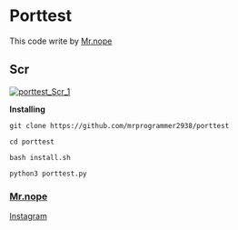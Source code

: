 # Porttest

This code write by [Mr.nope](https://github.com/mrprogrammer2938)

## Scr
[![porttest_Scr_1](https://user-images.githubusercontent.com/78996423/120723690-771fe300-c4e7-11eb-9005-ffbff5525fb5.jpeg)](https://github.com/mrprogrammer2938/porttest)

**Installing**
```
git clone https://github.com/mrprogrammer2938/porttest

cd porttest

bash install.sh

python3 porttest.py
```

### [Mr.nope](https://github.com/mrprogrammer2938)

[Instagram](https://instagram.com/programmer2938)
